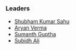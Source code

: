 ### Leaders
* [Shubham Kumar Sahu](mailto:shubham.kumarsahu@owasp.org)
* [Aryan Verma](mailto:aryan.verma@owasp.org)
* [Sumanth Guptha](mailto:sumanth.guptha@owasp.org)
* [Subidh Ali](mailto:subidh.ali@owasp.org)
